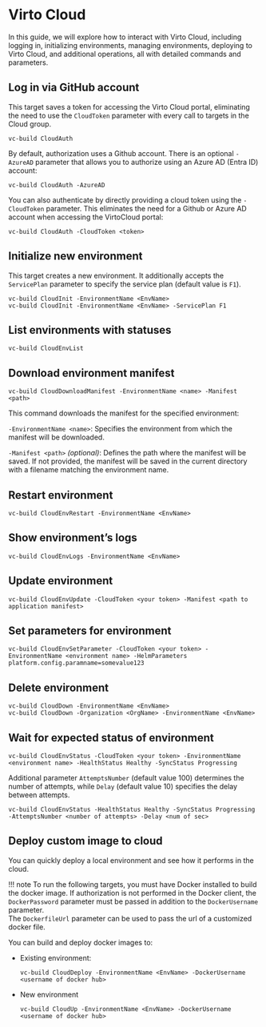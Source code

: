 # Virto Cloud

In this guide, we will explore how to interact with Virto Cloud, including logging in, initializing environments, managing environments, deploying to Virto Cloud, and additional operations, all with detailed commands and parameters.

## Log in via GitHub account  
   
This target saves a token for accessing the Virto Cloud portal, eliminating the need to use the `CloudToken` parameter with every call to targets in the Cloud group.  
   
```
vc-build CloudAuth
```

By default, authorization uses a Github account. There is an optional `-AzureAD` parameter that allows you to authorize using an Azure AD (Entra ID) account:

```
vc-build CloudAuth -AzureAD
```

You can also authenticate by directly providing a cloud token using the `-CloudToken` parameter. This eliminates the need for a Github or Azure AD account when accessing the VirtoCloud portal:

```console
vc-build CloudAuth -CloudToken <token>
```

## Initialize new environment  

This target creates a new environment. It additionally accepts the `ServicePlan` parameter to specify the service plan (default value is `F1`).  
   
```
vc-build CloudInit -EnvironmentName <EnvName>
vc-build CloudInit -EnvironmentName <EnvName> -ServicePlan F1
```

## List environments with statuses  

```
vc-build CloudEnvList 
```

## Download environment manifest

```
vc-build CloudDownloadManifest -EnvironmentName <name> -Manifest <path>
```

This command downloads the manifest for the specified environment:
 
`-EnvironmentName <name>`: Specifies the environment from which the manifest will be downloaded.

`-Manifest <path>` *(optional)*: Defines the path where the manifest will be saved. If not provided, the manifest will be saved in the current directory with a filename matching the environment name.


## Restart environment

```
vc-build CloudEnvRestart -EnvironmentName <EnvName>
```

## Show environment’s logs  

```
vc-build CloudEnvLogs -EnvironmentName <EnvName>
```

## Update environment

```console
vc-build CloudEnvUpdate -CloudToken <your token> -Manifest <path to application manifest>
```

## Set parameters for environment  

```console
vc-build CloudEnvSetParameter -CloudToken <your token> -EnvironmentName <environment name> -HelmParameters platform.config.paramname=somevalue123
```


## Delete environment
   
```console
vc-build CloudDown -EnvironmentName <EnvName>
vc-build CloudDown -Organization <OrgName> -EnvironmentName <EnvName>
```


## Wait for expected status of environment  

```console
vc-build CloudEnvStatus -CloudToken <your token> -EnvironmentName <environment name> -HealthStatus Healthy -SyncStatus Progressing
```


Additional parameter `AttemptsNumber` (default value 100) determines the number of attempts, while `Delay` (default value 10) specifies the delay between attempts.  

```
vc-build CloudEnvStatus -HealthStatus Healthy -SyncStatus Progressing -AttemptsNumber <number of attempts> -Delay <num of sec>
```

## Deploy custom image to cloud

You can quickly deploy a local environment and see how it performs in the cloud.

!!! note
    To run the following targets, you must have Docker installed to build the docker image. If authorization is not performed in the Docker client, the `DockerPassword` parameter must be passed in addition to the `DockerUsername` parameter.<br>
    The `DockerfileUrl` parameter can be used to pass the url of a customized docker file.


You can build and deploy docker images to:

* Existing environment: 
    
    ```
    vc-build CloudDeploy -EnvironmentName <EnvName> -DockerUsername <username of docker hub>
    ```

* New environment  
    
    ```
    vc-build CloudUp -EnvironmentName <EnvName> -DockerUsername <username of docker hub>
    ```
